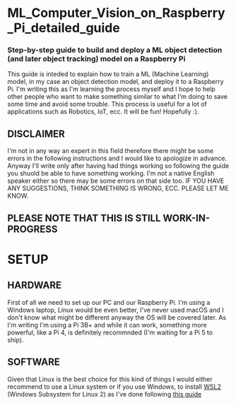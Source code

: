 # ML_Computer_Vision_on_Raspberry_Pi_detailed_guide
### Step-by-step guide to build and deploy a ML object detection (and later object tracking) model on a Raspberry Pi

This guide is inteded to explain how to train a ML (Machine Learning) model, in my case an object detection model, and deploy it to a Raspberry Pi.
I'm writing this as I'm learning the process myself and I hope to help other people who want to make something similar to what I'm doing to save some time and avoid some trouble.
This process is useful for a lot of applications such as Robotics, IoT, ecc.
It will be fun! Hopefully :).

## DISCLAIMER
I'm not in any way an expert in this field therefore there might be some errors in the following instructions and I would like to apologize in advance. Anyway I'll write only after having had things working so following the guide you shuold be able to have something working. I'm not a native English speaker either so there may be some errors on that side too.
IF YOU HAVE ANY SUGGESTIONS, THINK SOMETHING IS WRONG, ECC. PLEASE LET ME KNOW.

## PLEASE NOTE THAT THIS IS STILL WORK-IN-PROGRESS

# SETUP
## HARDWARE
First of all we need to set up our PC and our Raspberry Pi. I'm using a Windows laptop, Linux would be even better, I've never used macOS and I don't know what might be different anyway the OS will be covered later. As I'm writing I'm using a Pi 3B+ and while it can work, something more powerful, like a Pi 4, is definitely recommnded (I'm waiting for a Pi 5 to ship).

## SOFTWARE
Given that Linux is the best choice for this kind of things I would either recommend to use a Linux system or if you use Windows, to install [WSL2](https://en.wikipedia.org/wiki/Windows_Subsystem_for_Linux) (Windows Subsystem for Linux 2) as I've done following [this guide](https://learn.microsoft.com/en-us/windows/wsl/install)


